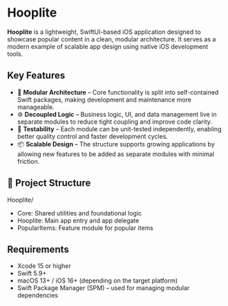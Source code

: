 # Hooplite

**Hooplite** is a lightweight, SwiftUI-based iOS application designed to showcase popular content in a clean, modular architecture. It serves as a modern example of scalable app design using native iOS development tools.

## Key Features

- 🧱 **Modular Architecture** – Core functionality is split into self-contained Swift packages, making development and maintenance more manageable.
- ⚙️ **Decoupled Logic** – Business logic, UI, and data management live in separate modules to reduce tight coupling and improve code clarity.
- 🧪 **Testability** – Each module can be unit-tested independently, enabling better quality control and faster development cycles.
- 📦 **Scalable Design** – The structure supports growing applications by allowing new features to be added as separate modules with minimal friction.

## 📂 Project Structure

Hooplite/
- Core: Shared utilities and foundational logic
- Hooplite: Main app entry and app delegate
- PopularItems: Feature module for popular items

## Requirements

- Xcode 15 or higher
- Swift 5.9+
- macOS 13+ / iOS 16+ (depending on the target platform)
- Swift Package Manager (SPM) – used for managing modular dependencies

